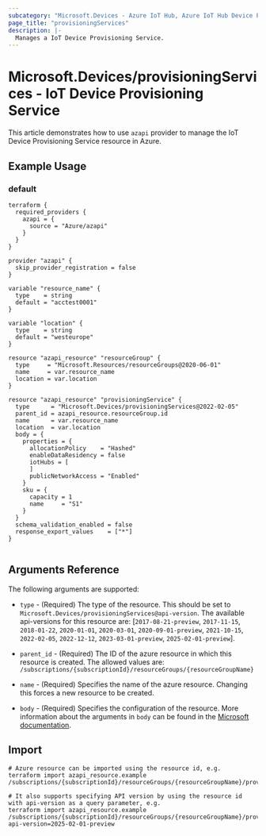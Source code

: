 ```yaml
---
subcategory: "Microsoft.Devices - Azure IoT Hub, Azure IoT Hub Device Provisioning Service"
page_title: "provisioningServices"
description: |-
  Manages a IoT Device Provisioning Service.
---
```


# Microsoft.Devices/provisioningServices - IoT Device Provisioning Service

This article demonstrates how to use `azapi` provider to manage the IoT Device Provisioning Service resource in Azure.

## Example Usage

### default

```hcl
terraform {
  required_providers {
    azapi = {
      source = "Azure/azapi"
    }
  }
}

provider "azapi" {
  skip_provider_registration = false
}

variable "resource_name" {
  type    = string
  default = "acctest0001"
}

variable "location" {
  type    = string
  default = "westeurope"
}

resource "azapi_resource" "resourceGroup" {
  type     = "Microsoft.Resources/resourceGroups@2020-06-01"
  name     = var.resource_name
  location = var.location
}

resource "azapi_resource" "provisioningService" {
  type      = "Microsoft.Devices/provisioningServices@2022-02-05"
  parent_id = azapi_resource.resourceGroup.id
  name      = var.resource_name
  location  = var.location
  body = {
    properties = {
      allocationPolicy    = "Hashed"
      enableDataResidency = false
      iotHubs = [
      ]
      publicNetworkAccess = "Enabled"
    }
    sku = {
      capacity = 1
      name     = "S1"
    }
  }
  schema_validation_enabled = false
  response_export_values    = ["*"]
}


```



## Arguments Reference

The following arguments are supported:

* `type` - (Required) The type of the resource. This should be set to `Microsoft.Devices/provisioningServices@api-version`. The available api-versions for this resource are: [`2017-08-21-preview`, `2017-11-15`, `2018-01-22`, `2020-01-01`, `2020-03-01`, `2020-09-01-preview`, `2021-10-15`, `2022-02-05`, `2022-12-12`, `2023-03-01-preview`, `2025-02-01-preview`].

* `parent_id` - (Required) The ID of the azure resource in which this resource is created. The allowed values are:  
  `/subscriptions/{subscriptionId}/resourceGroups/{resourceGroupName}`

* `name` - (Required) Specifies the name of the azure resource. Changing this forces a new resource to be created.

* `body` - (Required) Specifies the configuration of the resource. More information about the arguments in `body` can be found in the [Microsoft documentation](https://learn.microsoft.com/en-us/azure/templates/Microsoft.Devices/provisioningServices?pivots=deployment-language-terraform).

## Import

 ```shell
 # Azure resource can be imported using the resource id, e.g.
 terraform import azapi_resource.example /subscriptions/{subscriptionId}/resourceGroups/{resourceGroupName}/providers/Microsoft.Devices/provisioningServices/{resourceName}
 
 # It also supports specifying API version by using the resource id with api-version as a query parameter, e.g.
 terraform import azapi_resource.example /subscriptions/{subscriptionId}/resourceGroups/{resourceGroupName}/providers/Microsoft.Devices/provisioningServices/{resourceName}?api-version=2025-02-01-preview
 ```
